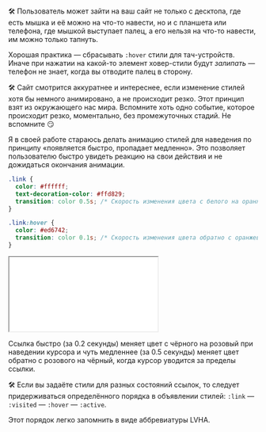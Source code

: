 
🛠 Пользователь может зайти на ваш сайт не только с десктопа, где есть мышка и её можно на что-то навести, но и с планшета или телефона, где мышкой выступает палец, а его нельзя на что-то навести, им можно только тапнуть.

Хорошая практика — сбрасывать `:hover` стили для тач-устройств. Иначе при нажатии на какой-то элемент ховер-стили будут _залипать_ — телефон не знает, когда вы отводите палец в сторону.

🛠 Сайт смотрится аккуратнее и интереснее, если изменение стилей хотя бы немного анимировано, а не происходит резко. Этот принцип взят из окружающего нас мира. Вспомните хоть одно событие, которое происходит резко, моментально, без промежуточных стадий. Не вспомните 😏

Я в своей работе стараюсь делать анимацию стилей для наведения по принципу «появляется быстро, пропадает медленно». Это позволяет пользователю быстро увидеть реакцию на свои действия и не дожидаться окончания анимации.

```css
.link {
  color: #ffffff;
  text-decoration-color: #ffd829;
  transition: color 0.5s; /* Скорость изменения цвета с белого на оранжевый */
}

.link:hover {
  color: #ed6742;
  transition: color 0.1s; /* Скорость изменения цвета обратно с оранжевого на белый */
}
```

<iframe title="Ховер-эффект на ссылке" src="../demos/link-hover.html"></iframe>

Ссылка быстро (за 0.2 секунды) меняет цвет с чёрного на розовый при наведении курсора и чуть медленнее (за 0.5 секунды) меняет цвет обратно с розового на чёрный, когда курсор уводится за пределы ссылки.

🛠 Если вы задаёте стили для разных состояний ссылок, то следует придерживаться определённого порядка в объявлении стилей: `:link` — `:visited` — `:hover` — `:active`.

Этот порядок легко запомнить в виде аббревиатуры LVHA.
